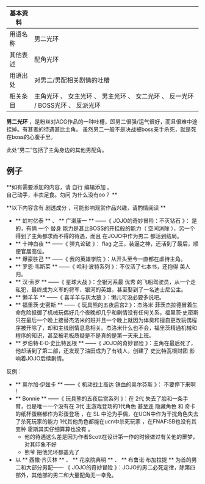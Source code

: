 |  **基本资料**  ||
|---|---|
|用语名称  |  男二光环   |
|其他表述  |  配角光环   |
|用语出处  |  对男二/男配相关剧情的吐槽   |
|相关条目  |  主角光环  、  女主光环  、  男主光环  、  女二光环  、  反一光环  /  BOSS光环  、  反派光环   |
  
**男二光环** ，是粉丝对ACG作品的一种吐槽，即男二很强/运气很好，而且很难中途挂掉。有甚者的待遇甚比主角。
虽然男二一般不是决战被boss亲手杀死，就是死在boss的心腹手里。

此处“男二”包括了主角身边的其他男配角。

##  例子

**如有需要添加的内容，请 自行  编辑添加  。  
自己动手，丰衣足食。勿问  为什么没有oo？  **

**以下内容含有 剧透成分  ，可能影响观赏作品兴趣，请酌情阅读 **

  * ** 虹村亿泰  ** 、 ** 广濑康一  ** ——《  JOJO的奇妙冒险：不灭钻石  》：  是的，有俩  一个  替身  能力是甚比BOSS的开挂般的能力（  空间消除  ），另一个得到了主角都求而不得的待遇，而且  在JOJO中作为男二  都活到结局。 
  * ** 十神白夜  ** ——《  弹丸论破  》：  flag  之王，装逼之神，还活到了最后，顺便官居高位。 
  * ** 爆豪胜己  ** ——《  我的英雄学院  》：从开头至今一直都在虐待主角。 
  * ** 罗恩·韦斯莱  ** ——《  哈利·波特系列  》：不仅活了七本书，还抱得  美人  归。 
  * ** 汉·索罗  ** ——《  星球大战  》：全银河系最  优秀  的飞船驾驶员，从一个走私犯，最终成为义军的将军、银河的英雄，甚至娶到了一名迪士尼公主。 
  * ** 懒羊羊  ** ——《  喜羊羊与灰太狼  》：懒儿可没必要多说吧。 
  * ** 福里茨·史密斯  ** ——《  玩具熊的五夜后宫2  》：杰洛米·菲茨杰拉德冒着生命危险抵御了机械玩偶好几个夜晚却几乎和剧情没有任何关系，福里茨·史密斯只在最后一个晚上接替杰洛米的班并且一个晚上就因为体臭和擅自更改玩偶程序被开除了，却和主线剧情息息相关。杰洛米什么也不会，福里茨精通机械和程序的知识，甚至被老板质疑是不是真的是第一天来上班。 
  * ** 罗伯特·E·O·史比特瓦根  ** ——《  JOJO的奇妙冒险  》：主角在最后死了，他却活到了第二部，还发现了油田成为了有钱人，创建了  史比特瓦根财团  影响着JOJO后续剧情。 

反例：

  * ** 奥尔加·伊兹卡  ** ——《  机动战士高达 铁血的奥尔芬斯  》：  不要停下来啊  ! 
  * ** Bonnie  ** ——《  玩具熊的五夜后宫系列  》：在  2代  失去了脸和一条手臂，也是唯一一个没有在  3代  主游戏登场的1代角色  甚至连  隐藏角色  和  奇卡  的纸杯蛋糕都作为彩蛋登场  ，在  SL  中沦为手偶，在UCN中作为干扰角色失去了杀死玩家的能力  1代其他角色都能在ucn中杀死玩家  ，在FNAF:SB也没有其变种  霍斯其实仔细算算也没有  。 
    * 他的待遇这么差是因为作者Scott在设计第一作的时候做过有关他的噩梦，对其印象不好 
    * 熊爷  把他光环都盖光了 
  * 以 ** 西撒·齐贝林  ** 、 ** 花京院典明  ** 、 ** 布鲁诺·布加拉提  ** 为首的男二和大部分男配—— 《  JOJO的奇妙冒险  》：JOJO的男二必死定律，除第四部外，其他部的男二和大量配角无一幸免。 

